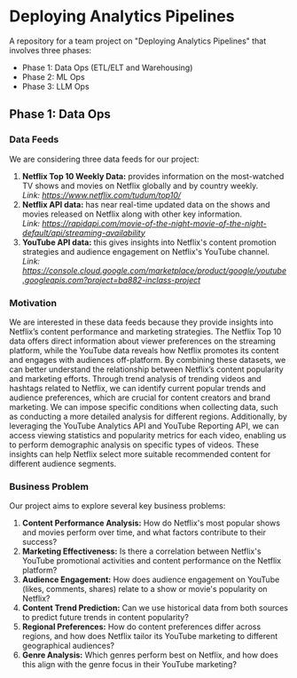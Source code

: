 # Deploying Analytics Pipelines
A repository for a team project on "Deploying Analytics Pipelines" that involves three phases:
- Phase 1: Data Ops (ETL/ELT and Warehousing)
- Phase 2: ML Ops
- Phase 3: LLM Ops

## Phase 1: Data Ops
### Data Feeds
We are considering three data feeds for our project:
1. **Netflix Top 10 Weekly Data:** provides information on the most-watched TV shows and movies on Netflix globally and by country weekly. \
   *Link: https://www.netflix.com/tudum/top10/*
2. **Netflix API data:** has near real-time updated data on the shows and movies released on Netflix along with other key information. \
   *Link: https://rapidapi.com/movie-of-the-night-movie-of-the-night-default/api/streaming-availability*
3. **YouTube API data:** this gives insights into Netflix's content promotion strategies and audience engagement on Netflix's YouTube channel. \
   *Link: https://console.cloud.google.com/marketplace/product/google/youtube.googleapis.com?project=ba882-inclass-project*   

### Motivation
We are interested in these data feeds because they provide insights into Netflix’s content performance and marketing strategies. The Netflix Top 10 data offers direct information about viewer preferences on the streaming platform, while the YouTube data reveals how Netflix promotes its content and engages with audiences off-platform. By combining these datasets, we can better understand the relationship between Netflix’s content popularity and marketing efforts. Through trend analysis of trending videos and hashtags related to Netflix, we can identify current popular trends and audience preferences, which are crucial for content creators and brand marketing. We can impose specific conditions when collecting data, such as conducting a more detailed analysis for different regions. Additionally, by leveraging the YouTube Analytics API and YouTube Reporting API, we can access viewing statistics and popularity metrics for each video, enabling us to perform demographic analysis on specific types of videos. These insights can help Netflix select more suitable recommended content for different audience segments.

### Business Problem
Our project aims to explore several key business problems:
1. **Content Performance Analysis:** How do Netflix's most popular shows and movies perform over time, and what factors contribute to their success?
2. **Marketing Effectiveness:** Is there a correlation between Netflix's YouTube promotional activities and content performance on the Netflix platform?
3. **Audience Engagement:** How does audience engagement on YouTube (likes, comments, shares) relate to a show or movie's popularity on Netflix?
4. **Content Trend Prediction:** Can we use historical data from both sources to predict future trends in content popularity?
5. **Regional Preferences:** How do content preferences differ across regions, and how does Netflix tailor its YouTube marketing to different geographical audiences?
6. **Genre Analysis:** Which genres perform best on Netflix, and how does this align with the genre focus in their YouTube marketing?
